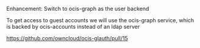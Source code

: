 Enhancement: Switch to ocis-graph as the user backend

To get access to guest accounts we will use the ocis-graph service, which is backed by ocis-accounts instead of an ldap server

https://github.com/owncloud/ocis-glauth/pull/15
